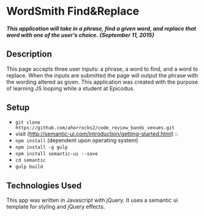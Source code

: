 # WordSmith Find&Replace

##### This application will take in a phrase, find a given word, and replace that word with one of the user's choice. {September 11, 2015}

## Description

This page accepts three user inputs: a phrase, a word to find, and a word to replace. When the inputs are submitted the page will output the phrase with the wording altered as given. This application was created with the purpose of learning JS looping while a student at Epicodus.

## Setup

* `git clone https://github.com/ahorrocks2/code_review_bands_venues.git`
* visit (http://semantic-ui.com/introduction/getting-started.html) ::
* `npm install` (dependent upon operating system)
* `npm install -g gulp`
* `npm install semantic-ui --save`
* `cd semantic`
* `gulp build`

## Technologies Used

This app was written in Javascript with jQuery. It uses a semantic ui template for styling and jQuery effects.
